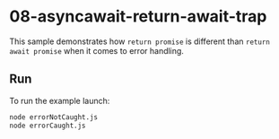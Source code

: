 # 08-asyncawait-return-await-trap

This sample demonstrates how `return promise` is different than `return await promise` when it comes to error handling.

## Run

To run the example launch:

```bash
node errorNotCaught.js
node errorCaught.js
```
